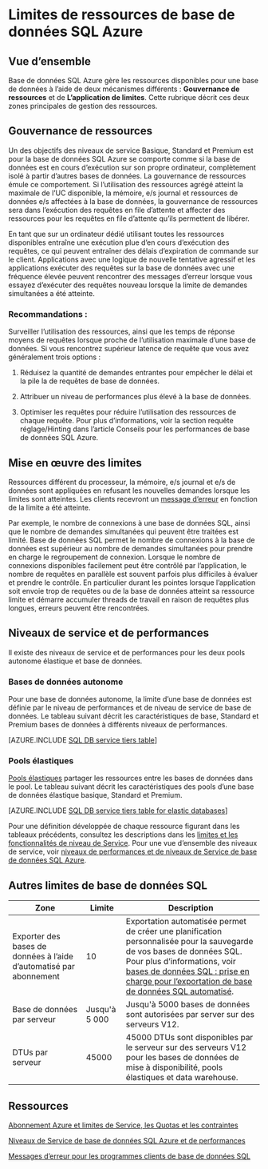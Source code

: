 <properties
    pageTitle="Limites de ressources de base de données SQL Azure"
    description="Cette page décrit certaines limites communes ressource pour la base de données SQL Azure."
    services="sql-database"
    documentationCenter="na"
    authors="CarlRabeler"
    manager="jhubbard"
    editor="monicar" />


<tags
    ms.service="sql-database"
    ms.devlang="na"
    ms.topic="article"
    ms.tgt_pltfrm="na"
    ms.workload="data-management"
    ms.date="10/13/2016"
    ms.author="carlrab" />


# <a name="azure-sql-database-resource-limits"></a>Limites de ressources de base de données SQL Azure

## <a name="overview"></a>Vue d’ensemble

Base de données SQL Azure gère les ressources disponibles pour une base de données à l’aide de deux mécanismes différents : **Gouvernance de ressources** et de **L’application de limites**. Cette rubrique décrit ces deux zones principales de gestion des ressources.

## <a name="resource-governance"></a>Gouvernance de ressources
Un des objectifs des niveaux de service Basique, Standard et Premium est pour la base de données SQL Azure se comporte comme si la base de données est en cours d’exécution sur son propre ordinateur, complètement isolé à partir d’autres bases de données. La gouvernance de ressources émule ce comportement. Si l’utilisation des ressources agrégé atteint la maximale de l’UC disponible, la mémoire, e/s journal et ressources de données e/s affectées à la base de données, la gouvernance de ressources sera dans l’exécution des requêtes en file d’attente et affecter des ressources pour les requêtes en file d’attente qu’ils permettent de libérer.

En tant que sur un ordinateur dédié utilisant toutes les ressources disponibles entraîne une exécution plue d’en cours d’exécution des requêtes, ce qui peuvent entraîner des délais d’expiration de commande sur le client. Applications avec une logique de nouvelle tentative agressif et les applications exécuter des requêtes sur la base de données avec une fréquence élevée peuvent rencontrer des messages d’erreur lorsque vous essayez d’exécuter des requêtes nouveau lorsque la limite de demandes simultanées a été atteinte.

### <a name="recommendations"></a>Recommandations :
Surveiller l’utilisation des ressources, ainsi que les temps de réponse moyens de requêtes lorsque proche de l’utilisation maximale d’une base de données. Si vous rencontrez supérieur latence de requête que vous avez généralement trois options :

1.  Réduisez la quantité de demandes entrantes pour empêcher le délai et la pile la de requêtes de base de données.

2.  Attribuer un niveau de performances plus élevé à la base de données.

3.  Optimiser les requêtes pour réduire l’utilisation des ressources de chaque requête. Pour plus d’informations, voir la section requête réglage/Hinting dans l’article Conseils pour les performances de base de données SQL Azure.

## <a name="enforcement-of-limits"></a>Mise en œuvre des limites
Ressources différent du processeur, la mémoire, e/s journal et e/s de données sont appliquées en refusant les nouvelles demandes lorsque les limites sont atteintes. Les clients recevront un [message d’erreur](sql-database-develop-error-messages.md) en fonction de la limite a été atteinte.

Par exemple, le nombre de connexions à une base de données SQL, ainsi que le nombre de demandes simultanées qui peuvent être traitées est limité. Base de données SQL permet le nombre de connexions à la base de données est supérieur au nombre de demandes simultanées pour prendre en charge le regroupement de connexion. Lorsque le nombre de connexions disponibles facilement peut être contrôlé par l’application, le nombre de requêtes en parallèle est souvent parfois plus difficiles à évaluer et prendre le contrôle. En particulier durant les pointes lorsque l’application soit envoie trop de requêtes ou de la base de données atteint sa ressource limite et démarre accumuler threads de travail en raison de requêtes plus longues, erreurs peuvent être rencontrées.

## <a name="service-tiers-and-performance-levels"></a>Niveaux de service et de performances

Il existe des niveaux de service et de performances pour les deux pools autonome élastique et base de données.

### <a name="standalone-databases"></a>Bases de données autonome

Pour une base de données autonome, la limite d’une base de données est définie par le niveau de performances et de niveau de service de base de données. Le tableau suivant décrit les caractéristiques de base, Standard et Premium bases de données à différents niveaux de performances.

[AZURE.INCLUDE [SQL DB service tiers table](../../includes/sql-database-service-tiers-table.md)]

### <a name="elastic-pools"></a>Pools élastiques

[Pools élastiques](sql-database-elastic-pool.md) partager les ressources entre les bases de données dans le pool. Le tableau suivant décrit les caractéristiques des pools d’une base de données élastique basique, Standard et Premium.

[AZURE.INCLUDE [SQL DB service tiers table for elastic databases](../../includes/sql-database-service-tiers-table-elastic-db-pools.md)]

Pour une définition développée de chaque ressource figurant dans les tableaux précédents, consultez les descriptions dans les [limites et les fonctionnalités de niveau de Service](sql-database-performance-guidance.md#service-tier-capabilities-and-limits). Pour une vue d’ensemble des niveaux de service, voir [niveaux de performances et de niveaux de Service de base de données SQL Azure](sql-database-service-tiers.md).

## <a name="other-sql-database-limits"></a>Autres limites de base de données SQL

| Zone | Limite | Description |
|---|---|---|
| Exporter des bases de données à l’aide d’automatisé par abonnement | 10 | Exportation automatisée permet de créer une planification personnalisée pour la sauvegarde de vos bases de données SQL. Pour plus d’informations, voir [bases de données SQL : prise en charge pour l’exportation de base de données SQL automatisé](http://weblogs.asp.net/scottgu/windows-azure-july-updates-sql-database-traffic-manager-autoscale-virtual-machines).|
| Base de données par serveur | Jusqu'à 5 000 | Jusqu'à 5000 bases de données sont autorisées par server sur des serveurs V12. |  
| DTUs par serveur | 45000 | 45000 DTUs sont disponibles par le serveur sur des serveurs V12 pour les bases de données de mise à disponibilité, pools élastiques et data warehouse. |



## <a name="resources"></a>Ressources

[Abonnement Azure et limites de Service, les Quotas et les contraintes](../azure-subscription-service-limits.md)

[Niveaux de Service de base de données SQL Azure et de performances](sql-database-service-tiers.md)

[Messages d’erreur pour les programmes clients de base de données SQL](sql-database-develop-error-messages.md)
